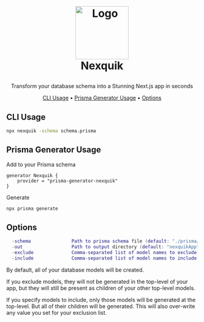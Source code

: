 <!-- LOGO -->
<br />
<h1>
<p align="center">
  <img align=top src="https://github.com/bcanfield/nexquik/assets/12603953/91861aeb-f7ff-4830-aded-760730a1057b" alt="Logo" width="140" height="140">
  <br>Nexquik
</h1>

  
  <p align="center">
    Transform your database schema into a Stunning Next.js app in seconds
    <br />
    </p>
</p>
<p align="center">
  <a href="#cli-usage">CLI Usage</a> •
  <a href="#prisma-generator-usage">Prisma Generator Usage</a> •
  <a href="#options">Options</a> 
</p>  
                                                                                                                      
                                                                                                                                                      
## CLI Usage
```zsh
npx nexquik -schema schema.prisma
```

## Prisma Generator Usage
Add to your Prisma schema

```prisma
generator Nexquik {
    provider = "prisma-generator-nexquik"
}
```
Generate
```zsh
npx prisma generate
```


## Options
```lua
  -schema               Path to prisma schema file (default: "./prisma/schema.prisma")
  -out                  Path to output directory (default: "nexquikApp")
  -exclude              Comma-separated list of model names to exclude
  -include              Comma-separated list of model names to include
```
By default, all of your database models will be created. 

If you exclude models, they will not be generated in the top-level of your app, but they will still be present as children of your other top-level models.

If you specify models to include, only those models will be generated at the top-level. But all of their children will be generated. This will also over-write any value you set for your exclusion list.
